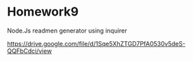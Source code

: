 # Homework9

Node.Js readmen generator using inquirer

https://drive.google.com/file/d/1Sqe5XhZTGD7PfA0530v5deS-QQFbCdci/view
